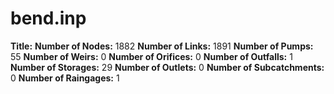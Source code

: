 # bend.inp
**Title:** 
**Number of Nodes:** 1882
**Number of Links:** 1891
**Number of Pumps:** 55
**Number of Weirs:** 0
**Number of Orifices:** 0
**Number of Outfalls:** 1
**Number of Storages:** 29
**Number of Outlets:** 0
**Number of Subcatchments:** 0
**Number of Raingages:** 1
